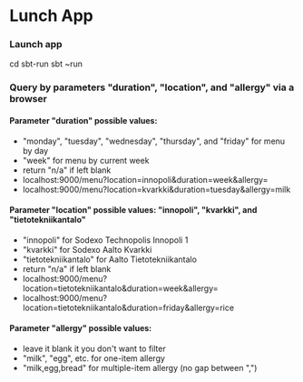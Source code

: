 # Lunch App

### Launch app
cd sbt-run
sbt
~run

### Query by parameters "duration", "location", and "allergy" via a browser
#### Parameter "duration" possible values:
- "monday", "tuesday", "wednesday", "thursday", and "friday" for menu by day
- "week" for menu by current week
- return "n/a" if left blank
- localhost:9000/menu?location=innopoli&duration=week&allergy=
- localhost:9000/menu?location=kvarkki&duration=tuesday&allergy=milk


#### Parameter "location" possible values: "innopoli", "kvarkki", and "tietotekniikantalo"
- "innopoli" for Sodexo Technopolis Innopoli 1
- "kvarkki" for Sodexo Aalto Kvarkki
- "tietotekniikantalo" for Aalto Tietotekniikantalo
- return "n/a" if left blank
- localhost:9000/menu?location=tietotekniikantalo&duration=week&allergy=
- localhost:9000/menu?location=tietotekniikantalo&duration=friday&allergy=rice


#### Parameter "allergy" possible values:
- leave it blank it you don't want to filter
- "milk", "egg", etc. for one-item allergy
- "milk,egg,bread" for multiple-item allergy (no gap between ",")
